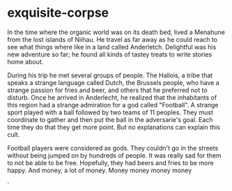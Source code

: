 # exquisite-corpse
In the time where the organic world was on its death bed, lived a Menahune from the lost islands of Niihau.
He travel as far away as he could reach to see what things where like in a land called Anderletch.
Delightful was his new adventure so far; he found all kinds of tastey treats to write stories home about.

During his trip he met several groups of people. The Hallois, a tribe that speaks a strange language called Dutch, 
the Brussels people, who have a strange passion for fries and beer, and others that he preferred not to disturb. 
Once he arrived in Anderlecht, he realized that the inhabitants of this region had a strange admiration for a god called "Football".
A strange sport played with a ball followed by two teams of 11 peoples.
They must coordinate to gather and then put the ball in the adversarie's goal. Each time
they do that they get more point. But no explanations can explain this cult.

Football players were considered as gods. They couldn't go in the streets without being jumped on by hundreds of people.
It was really sad for them to not be able to be free. Hopefully, they had beers and fries to be more happy.
And money, a lot of money. Money money money money $$$$$$$$.
